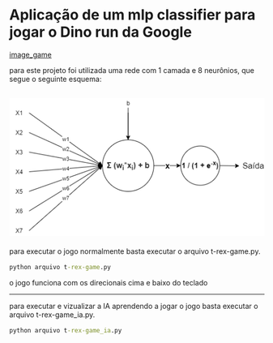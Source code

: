 # Aplicação de um mlp classifier para jogar o Dino run da Google

[image_game](./sprites/img1.png)

para este projeto foi utilizada uma rede com 1 camada e 8 neurônios, que segue o seguinte esquema:

![image_perceptron](./sprites/perceptron.png)
---
para executar o jogo normalmente basta executar o arquivo t-rex-game.py.
```cmd
python arquivo t-rex-game.py
```

o jogo funciona com os direcionais cima e baixo do teclado

---
para executar e vizualizar a IA aprendendo a jogar o jogo basta executar o arquivo t-rex-game_ia.py.
```cmd
python arquivo t-rex-game_ia.py
```
